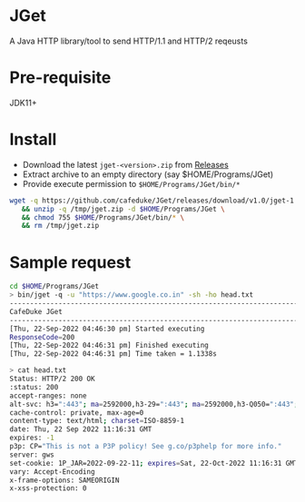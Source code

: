 # JGet
A Java HTTP library/tool to send HTTP/1.1 and HTTP/2 reqeusts

# Pre-requisite
JDK11+

# Install
- Download the latest `jget-<version>.zip` from [Releases](https://github.com/cafeduke/JGet/releases)
- Extract archive to an empty directory (say $HOME/Programs/JGet)
- Provide execute permission to `$HOME/Programs/JGet/bin/*`

```bash
wget -q https://github.com/cafeduke/JGet/releases/download/v1.0/jget-1.0.zip -O /tmp/jget.zip \
   && unzip -q /tmp/jget.zip -d $HOME/Programs/JGet \
   && chmod 755 $HOME/Programs/JGet/bin/* \
   && rm /tmp/jget.zip 
```
# Sample request

```bash
cd $HOME/Programs/JGet
> bin/jget -q -u "https://www.google.co.in" -sh -ho head.txt
-------------------------------------------------------------------------------------------------
CafeDuke JGet
-------------------------------------------------------------------------------------------------
[Thu, 22-Sep-2022 04:46:30 pm] Started executing
ResponseCode=200
[Thu, 22-Sep-2022 04:46:31 pm] Finished executing
[Thu, 22-Sep-2022 04:46:31 pm] Time taken = 1.1338s

> cat head.txt 
Status: HTTP/2 200 OK
:status: 200
accept-ranges: none
alt-svc: h3=":443"; ma=2592000,h3-29=":443"; ma=2592000,h3-Q050=":443"; ma=2592000,h3-Q046=":443"; ma=2592000,h3-Q043=":443"; ma=2592000,quic=":443"; ma=2592000; v="46,43"
cache-control: private, max-age=0
content-type: text/html; charset=ISO-8859-1
date: Thu, 22 Sep 2022 11:16:31 GMT
expires: -1
p3p: CP="This is not a P3P policy! See g.co/p3phelp for more info."
server: gws
set-cookie: 1P_JAR=2022-09-22-11; expires=Sat, 22-Oct-2022 11:16:31 GMT; path=/; domain=.google.co.in; Secure,AEC=AakniGNedjZkEyWVmUzSYLMxOkLFaQ5nkLQyCD-3x0dzCfdLYqSdUsjKaho; expires=Tue, 21-Mar-2023 11:16:31 GMT; path=/; domain=.google.co.in; Secure; HttpOnly; SameSite=lax,NID=511=OPWBmtiVTZL_0LefXZ70F49U0Bmy4_yq_z-gqJ3FeaGIMyADaDUzt2WHncEeLcwNS_PxjF52E68AHmzr9FVFS4a0iSnK4hIYy8zI5ELbZ2hcXcrPegXOmXOapxZvYp6hpmr61l11Svu_JFFFeLxicTWYFbQb-Hw5m7ggd3hPbmA; expires=Fri, 24-Mar-2023 11:16:31 GMT; path=/; domain=.google.co.in; HttpOnly
vary: Accept-Encoding
x-frame-options: SAMEORIGIN
x-xss-protection: 0
```
